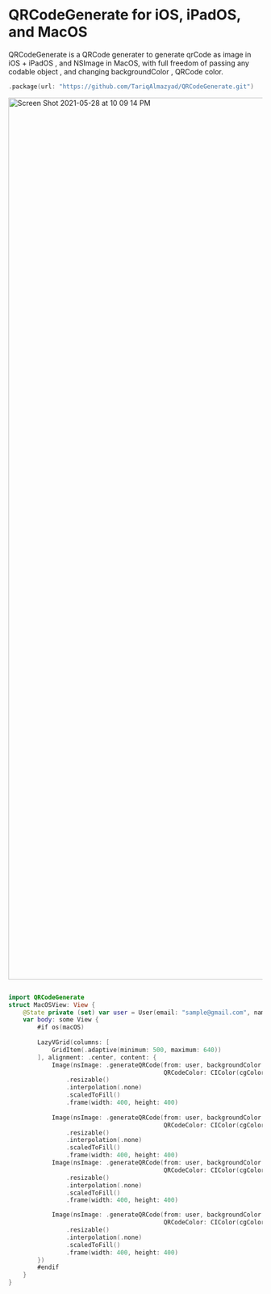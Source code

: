 # QRCodeGenerate for iOS, iPadOS, and MacOS

QRCodeGenerate is a QRCode generater to generate qrCode as image in iOS + iPadOS , and NSImage in MacOS, with full freedom of passing any codable object , and changing backgroundColor , QRCode color. 


```swift
.package(url: "https://github.com/TariqAlmazyad/QRCodeGenerate.git")
```



<img width="1745" alt="Screen Shot 2021-05-28 at 10 09 14 PM" src="https://user-images.githubusercontent.com/34104180/120038144-75e44700-c00b-11eb-95df-6423789c3b37.png">




```swift

import QRCodeGenerate
struct MacOSView: View {
    @State private (set) var user = User(email: "sample@gmail.com", name: "username")
    var body: some View {
        #if os(macOS)
        
        LazyVGrid(columns: [
            GridItem(.adaptive(minimum: 500, maximum: 640))
        ], alignment: .center, content: {
            Image(nsImage: .generateQRCode(from: user, backgroundColor: .white,
                                           QRCodeColor: CIColor(cgColor: #colorLiteral(red: 0.9098039269, green: 0.4784313738, blue: 0.6431372762, alpha: 1))))
                .resizable()
                .interpolation(.none)
                .scaledToFill()
                .frame(width: 400, height: 400)
            
            Image(nsImage: .generateQRCode(from: user, backgroundColor: .white,
                                           QRCodeColor: CIColor(cgColor: #colorLiteral(red: 0.2588235438, green: 0.7568627596, blue: 0.9686274529, alpha: 1))))
                .resizable()
                .interpolation(.none)
                .scaledToFill()
                .frame(width: 400, height: 400)
            Image(nsImage: .generateQRCode(from: user, backgroundColor: .white,
                                           QRCodeColor: CIColor(cgColor: #colorLiteral(red: 0.1411764706, green: 0.0431372549, blue: 0.2117647059, alpha: 1))))
                .resizable()
                .interpolation(.none)
                .scaledToFill()
                .frame(width: 400, height: 400)

            Image(nsImage: .generateQRCode(from: user, backgroundColor: .white,
                                           QRCodeColor: CIColor(cgColor: #colorLiteral(red: 0.2745098174, green: 0.4862745106, blue: 0.1411764771, alpha: 1))))
                .resizable()
                .interpolation(.none)
                .scaledToFill()
                .frame(width: 400, height: 400)
        })
        #endif
    }
}
```
